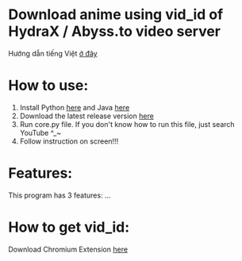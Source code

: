# Download anime using vid_id of HydraX / Abyss.to video server
Hướng dẫn tiếng Việt [ở đây](https://github.com/CTXL1029/anidown-vid_id/blob/main/Vietnamese%20Version/README.md)
# How to use:
1. Install Python [here](https://www.python.org/downloads/) and Java [here](https://www.oracle.com/java/technologies/javase/jdk21-archive-downloads.html)
2. Download the latest release version [here](https://github.com/CTXL1029/anidown-vid_id/releases)
3. Run core.py file. If you don't know how to run this file, just search YouTube ^_~
4. Follow instruction on screen!!!
# Features:
This program has 3 features:
...
# How to get vid_id:
Download Chromium Extension [here](https://github.com/CTXL1029/Chrome-Extension-Get-vid_id)
